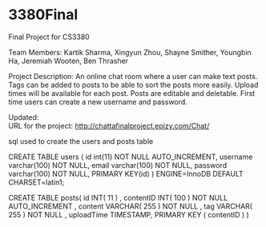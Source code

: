# 3380Final
Final Project for CS3380

Team Members: Kartik Sharma, Xingyun Zhou, Shayne Smither, Youngbin Ha, Jeremiah Wooten, Ben Thrasher

Project Description: An online chat room where a user can make text posts.
                     Tags can be added to posts to be able to sort the posts
                     more easily. Upload times will be available for each post. 
                     Posts are editable and deletable. First time users can create a new 
                     username and password.

Updated:            
URL for the project: <http://chattafinalproject.epizy.com/Chat/>

sql used to create the users and posts table

CREATE TABLE users (
  id int(11) NOT NULL AUTO_INCREMENT,
  username varchar(100) NOT NULL,
  email varchar(100) NOT NULL,
  password varchar(100) NOT NULL,
  PRIMARY KEY(id)
) ENGINE=InnoDB DEFAULT CHARSET=latin1;

CREATE TABLE posts(
id INT( 11 ) ,
contentID INT( 100 ) NOT NULL AUTO_INCREMENT ,
content VARCHAR( 255 ) NOT NULL ,
tag VARCHAR( 255 ) NOT NULL ,
uploadTime TIMESTAMP,
PRIMARY KEY ( contentID )
)
